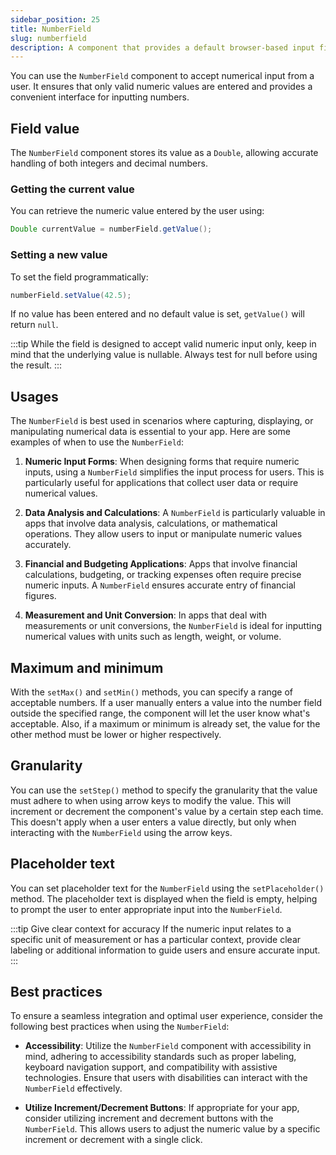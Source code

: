 ```yaml
---
sidebar_position: 25
title: NumberField
slug: numberfield
description: A component that provides a default browser-based input field for entering numeric values, with built-in controls for incrementing or decrementing the value.
---
```


<DocChip chip='shadow' />
<DocChip chip='name' label="dwc-field" />
<DocChip chip='since' label='23.02' />
<JavadocLink type="foundation" location="com/webforj/component/field/NumberField" top='true' />

<ParentLink parent="Field" />

You can use the `NumberField` component to accept numerical input from a user. It ensures that only valid numeric values are entered and provides a convenient interface for inputting numbers.

<ComponentDemo 
path='/webforj/numberfield?'
javaE='https://raw.githubusercontent.com/webforj/webforj-documentation/refs/heads/main/src/main/java/com/webforj/samples/views/fields/numberfield/NumberFieldView.java'
/>

## Field value

The `NumberField` component stores its value as a `Double`, allowing accurate handling of both integers and decimal numbers.

### Getting the current value

You can retrieve the numeric value entered by the user using:

```java
Double currentValue = numberField.getValue();
```

### Setting a new value

To set the field programmatically:

```java
numberField.setValue(42.5);
```

If no value has been entered and no default value is set, `getValue()` will return `null`.

:::tip
While the field is designed to accept valid numeric input only, keep in mind that the underlying value is nullable. Always test for null before using the result.
:::

## Usages

The `NumberField` is best used in scenarios where capturing, displaying, or manipulating numerical data is essential to your app. Here are some examples of when to use the `NumberField`:

1. **Numeric Input Forms**: When designing forms that require numeric inputs, using a `NumberField` simplifies the input process for users. This is particularly useful for applications that collect user data or require numerical values.

2. **Data Analysis and Calculations**: A `NumberField` is particularly valuable in apps that involve data analysis, calculations, or mathematical operations. They allow users to input or manipulate numeric values accurately.

3. **Financial and Budgeting Applications**: Apps that involve financial calculations, budgeting, or tracking expenses often require precise numeric inputs. A `NumberField` ensures accurate entry of financial figures.

4. **Measurement and Unit Conversion**: In apps that deal with measurements or unit conversions, the `NumberField` is ideal for inputting numerical values with units such as length, weight, or volume.

## Maximum and minimum

With the `setMax()` and `setMin()` methods, you can specify a range of acceptable numbers. If a user manually enters a value into the number field outside the specified range, the component will let the user know what's acceptable. Also, if a maximum or minimum is already set, the value for the other method must be lower or higher respectively.

## Granularity

You can use the `setStep()` method to specify the granularity that the value must adhere to when using arrow keys to modify the value. This will increment or decrement the component's value by a certain step each time. This doesn't apply when a user enters a value directly, but only when interacting with the `NumberField` using the arrow keys.

## Placeholder text

You can set placeholder text for the `NumberField` using the `setPlaceholder()` method. The placeholder text is displayed when the field is empty, helping to prompt the user to enter appropriate input into the `NumberField`.

:::tip Give clear context for accuracy
If the numeric input relates to a specific unit of measurement or has a particular context, provide clear labeling or additional information to guide users and ensure accurate input.
:::

## Best practices

To ensure a seamless integration and optimal user experience, consider the following best practices when using the `NumberField`:

- **Accessibility**: Utilize the `NumberField` component with accessibility in mind, adhering to accessibility standards such as proper labeling, keyboard navigation support, and compatibility with assistive technologies. Ensure that users with disabilities can interact with the `NumberField` effectively.

- **Utilize Increment/Decrement Buttons**: If appropriate for your app, consider utilizing increment and decrement buttons with the `NumberField`. This allows users to adjust the numeric value by a specific increment or decrement with a single click.